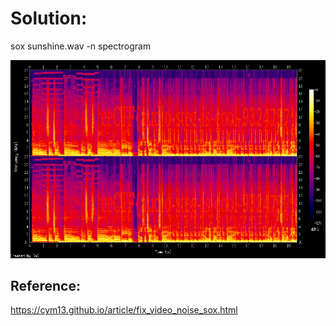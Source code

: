 # Solution:

sox sunshine.wav -n spectrogram

![Spectrogram of audio](spectrogram.png)

## Reference:

https://cym13.github.io/article/fix_video_noise_sox.html
